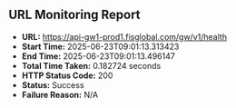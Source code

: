 ## URL Monitoring Report

- **URL:** https://api-gw1-prod1.fisglobal.com/gw/v1/health
- **Start Time:** 2025-06-23T09:01:13.313423
- **End Time:** 2025-06-23T09:01:13.496147
- **Total Time Taken:** 0.182724 seconds
- **HTTP Status Code:** 200
- **Status:** Success
- **Failure Reason:** N/A
